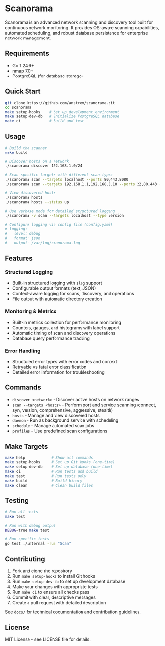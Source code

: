# Scanorama

Scanorama is an advanced network scanning and discovery tool built for continuous network monitoring. It provides OS-aware scanning capabilities, automated scheduling, and robust database persistence for enterprise network management.

## Requirements

- Go 1.24.6+
- nmap 7.0+
- PostgreSQL (for database storage)

## Quick Start

```bash
git clone https://github.com/anstrom/scanorama.git
cd scanorama
make setup-hooks    # Set up development environment
make setup-dev-db   # Initialize PostgreSQL database
make ci             # Build and test
```

## Usage

```bash
# Build the scanner
make build

# Discover hosts on a network
./scanorama discover 192.168.1.0/24

# Scan specific targets with different scan types
./scanorama scan --targets localhost --ports 80,443,8080
./scanorama scan --targets 192.168.1.1,192.168.1.10 --ports 22,80,443 --type aggressive

# View discovered hosts
./scanorama hosts
./scanorama hosts --status up

# Use verbose mode for detailed structured logging
./scanorama -v scan --targets localhost --type version

# Configure logging via config file (config.yaml)
# logging:
#   level: debug
#   format: json
#   output: /var/log/scanorama.log
```

## Features

### Structured Logging
- Built-in structured logging with `slog` support
- Configurable output formats (text, JSON)
- Context-aware logging for scans, discovery, and operations
- File output with automatic directory creation

### Monitoring & Metrics
- Built-in metrics collection for performance monitoring
- Counters, gauges, and histograms with label support
- Automatic timing of scan and discovery operations
- Database query performance tracking

### Error Handling
- Structured error types with error codes and context
- Retryable vs fatal error classification
- Detailed error information for troubleshooting

## Commands

- `discover <network>` - Discover active hosts on network ranges
- `scan --targets <hosts>` - Perform port and service scanning (connect, syn, version, comprehensive, aggressive, stealth)
- `hosts` - Manage and view discovered hosts
- `daemon` - Run as background service with scheduling
- `schedule` - Manage automated scan jobs
- `profiles` - Use predefined scan configurations

## Make Targets

```bash
make help            # Show all commands
make setup-hooks     # Set up Git hooks (one-time)
make setup-dev-db    # Set up database (one-time)
make ci              # Run tests and build
make test            # Run tests only
make build           # Build binary
make clean           # Clean build files
```

## Testing

```bash
# Run all tests
make test

# Run with debug output
DEBUG=true make test

# Run specific tests
go test ./internal -run "Scan"
```

## Contributing

1. Fork and clone the repository
2. Run `make setup-hooks` to install Git hooks
3. Run `make setup-dev-db` to set up development database
4. Make your changes with appropriate tests
5. Run `make ci` to ensure all checks pass
6. Commit with clear, descriptive messages
7. Create a pull request with detailed description

See `docs/` for technical documentation and contribution guidelines.

## License

MIT License - see LICENSE file for details.